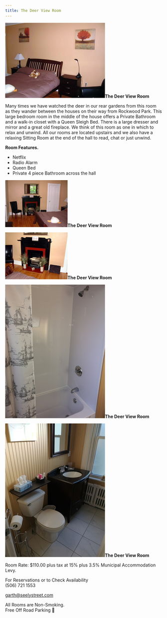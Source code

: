 ```yaml
---
title: The Deer View Room
---
```


![The Deer View Room](/img/deer.jpg)**The Deer View Room**

Many times we have watched the deer in our rear gardens from this room as they wander between the houses on their way from Rockwood Park. This large bedroom room in the middle of the house offers a Private Bathroom and a walk-in closet with a Queen Sleigh Bed. There is a large dresser and mirror and a great old fireplace. We think of this room as one in which to relax and unwind. All our rooms are located upstairs and we also have a relaxing Sitting Room at the end of the hall to read, chat or just unwind.

**Room Features.**

* Netflix
* Radio Alarm
* Queen Bed
* Private 4 piece Bathroom across the hall

![The Deer View Room](/img/deer2.jpg)**The Deer View Room**

![The Deer View Room](/img/deer3.jpg)**The Deer View Room**

![The Deer View Room](/img/deer-view-bathroom.320x427.jpg)**The Deer View Room**

![The Deer View Room](/img/deer-view-bathroom2.320x427.jpg)**The Deer View Room**

Room Rate: $110.00 plus tax at 15% plus 3.5% Municipal Accommodation Levy.

For Reservations or to Check Availability  
<i data-feather="phone"></i> (506) 721 1553

<i data-feather="mail"></i> <garth@seelystreet.com>

All Rooms are Non-Smoking.  
Free Off Road Parking

